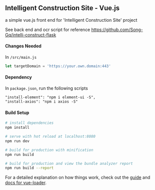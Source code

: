 ## Intelligent Construction Site - Vue.js

a simple vue.js front end for 'Intelligent Construction Site' project

See back end and ocr script for reference https://github.com/Song-Gq/intelli-construct-flask

#### Changes Needed

In `/src/main.js`

```js
let targetDomain = 'https://your.own.domain:443'
```

#### Dependency

In `package.json`, run the following scripts

```
"install-element": "npm i element-ui -S",
"install-axios": "npm i axios -S"
```

#### Build Setup

``` bash
# install dependencies
npm install

# serve with hot reload at localhost:8080
npm run dev

# build for production with minification
npm run build

# build for production and view the bundle analyzer report
npm run build --report
```

For a detailed explanation on how things work, check out the [guide](http://vuejs-templates.github.io/webpack/) and [docs for vue-loader](http://vuejs.github.io/vue-loader).
